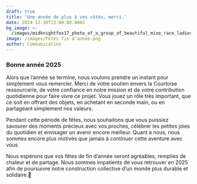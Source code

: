 ```yaml
---
draft: true
title: 'Une année de plus à vos côtés, merci.'
date: 2024-12-30T23:00:00.000Z
bg_image: >-
  /images/midknightfox17_photo_of_a_group_of_beautiful_mixe_race_ladies_d_24363355-82f9-4257-8408-565238c80f15.webp
image: /images/Fetes fin d'année.png
author: Communication
---
```


### Bonne année 2025

Alors que l’année se termine, nous voulons prendre un instant pour simplement vous remercier. Merci de votre soutien envers la Courtoise ressourcerie, de votre confiance en notre mission et de votre contribution quotidienne pour faire vivre ce projet. Vous jouez un rôle très important, que ce soit en offrant des objets, en achetant en seconde main, ou en partageant simplement nos valeurs. 

Pendant cette période de fêtes, nous souhaitons que vous puissiez savourer des moments précieux avec vos proches, célébrer les petites joies du quotidien et envisager un avenir encore meilleur. Quant à nous, nous sommes encore plus motivés que jamais à continuer cette aventure avec vous.

Nous espérons que vos fêtes de fin d’année seront agréables, remplies de chaleur et de partage. Nous sommes impatients de vous retrouver en 2025 afin de poursuivre notre construction collective d’un monde plus durable et solidaire.💚


